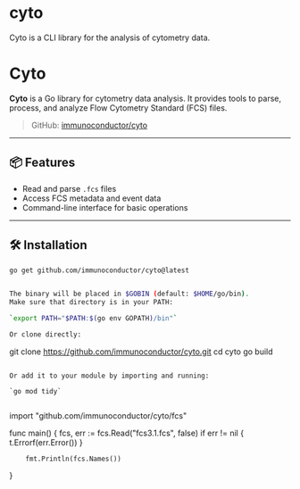 # cyto

Cyto is a CLI library for the analysis of cytometry data.

# Cyto

**Cyto** is a Go library for cytometry data analysis. It provides tools to parse, process, and analyze Flow Cytometry Standard (FCS) files.

> GitHub: [immunoconductor/cyto](https://github.com/immunoconductor/cyto)

---

## 📦 Features

- Read and parse `.fcs` files
- Access FCS metadata and event data
- Command-line interface for basic operations

---

## 🛠️ Installation

```bash
go get github.com/immunoconductor/cyto@latest


The binary will be placed in $GOBIN (default: $HOME/go/bin).
Make sure that directory is in your PATH:

`export PATH="$PATH:$(go env GOPATH)/bin"`

Or clone directly:

```
git clone https://github.com/immunoconductor/cyto.git
cd cyto
go build
```

Or add it to your module by importing and running:

`go mod tidy`


```
import "github.com/immunoconductor/cyto/fcs"

func main() {
    fcs, err := fcs.Read("fcs3.1.fcs", false)
        if err != nil {
            t.Errorf(err.Error())
        }

        fmt.Println(fcs.Names())
}

```





